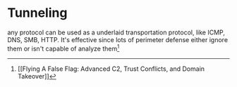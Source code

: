 # Tunneling

any protocol can be used as a underlaid transportation protocol, like ICMP, DNS, SMB, HTTP. It's effective since lots of perimeter defense either ignore them or isn't capable of analyze them[^7419094B48AF]

[^7419094B48AF]: [[Flying A False Flag: Advanced C2, Trust Conflicts, and Domain Takeover]]